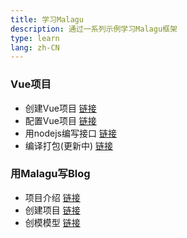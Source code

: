 ```yaml
---
title: 学习Malagu
description: 通过一系列示例学习Malagu框架
type: learn
lang: zh-CN
---
```


### Vue项目
- 创建Vue项目 [链接](learn/vue.md)
- 配置Vue项目 [链接](learn/config-vue.md)
- 用nodejs编写接口 [链接](learn/node-api.md)
- 编译打包(更新中) [链接](learn/vue-build.md)

### 用Malagu写Blog
- 项目介绍 [链接](learn/blog-intro.md)
- 创建项目 [链接](learn/blog-create-project.md)
- 创模模型 [链接](learn/blog-create-model.md)

